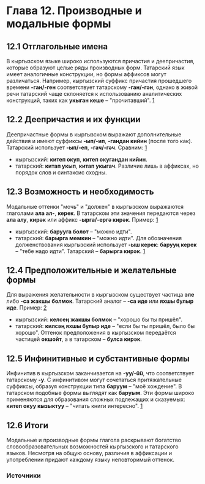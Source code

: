 # Глава 12. Производные и модальные формы

## 12.1 Отглагольные имена
В кыргызском языке широко используются причастия и деепричастия, которые образуют целые ряды производных форм. Татарский язык имеет аналогичные конструкции, но формы аффиксов могут различаться. Например, кыргызский суффикс причастия прошедшего времени **-ган/-ген** соответствует татарскому **-ган/-гән**, однако в живой речи татарский чаще склоняется к использованию аналитических конструкций, таких как **укыган кеше** – "прочитавший". [1][2]

## 12.2 Деепричастия и их функции
Деепричастные формы в кыргызском выражают дополнительные действия и имеют суффиксы **-ып/-ип**, **-гандан кийин** (после того как). Татарский использует **-ып/-еп**, **-гач/-гәч**. Сравним: [1][2]
- кыргызский: **китеп окуп**, **китеп окугандан кийин**.
- татарский: **китап укып**, **китап укыгач**.
Различие лишь в аффиксах, но порядок слов и синтаксис сходны.

## 12.3 Возможность и необходимость
Модальные оттенки "мочь" и "должен" в кыргызском выражаются глаголами **ала ал-**, **керек**. В татарском эти значения передаются через **ала алу**, **кирәк** или аффикс **-ырга/-ергә кирәк**. Пример: [1][2]
- кыргызский: **барууга болот** – "можно идти".
- татарский: **барырга мөмкин** – "можно идти".
Для обозначения долженствования кыргызский использует **-ыш керек**: **барууң керек** – "тебе надо идти". Татарский – **барырга кирәк**. [1][2]

## 12.4 Предположительные и желательные формы
Для выражения желательности в кыргызском существует частица **эле** либо **-са жакшы болмок**. Татарский аналог – **-са иде** или **яхшы булыр иде**. Пример: [2]
- кыргызский: **келсең жакшы болмок** – "хорошо бы ты пришёл".
- татарский: **килсәң яхшы булыр иде** – "если бы ты пришёл, было бы хорошо".
Оттенок предположения в кыргызском передаётся частицей **окшойт**, а в татарском – **булса кирәк**.

## 12.5 Инфинитивные и субстантивные формы
Инфинитив в кыргызском заканчивается на **-уу/-üü**, что соответствует татарскому **-у**. С инфинитивом могут сочетаться притяжательные суффиксы, образуя конструкции типа **баруум** – "моё хождение". В татарском подобные формы выглядят как **баруым**. Эти формы широко применяются для образования сложных подлежащих и сказуемых: **китеп окуу кызыктуу** – "читать книги интересно". [1][2]

## 12.6 Итоги
Модальные и производные формы глагола раскрывают богатство словообразовательных возможностей кыргызского и татарского языков. Несмотря на общую основу, различия в аффиксации и употреблении придают каждому языку неповторимый оттенок.

### Источники
[1]: https://en.wikipedia.org/wiki/Kyrgyz_language#Grammar
[2]: https://en.wikipedia.org/wiki/Tatar_language#Grammar
